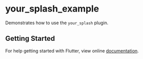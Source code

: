 # your_splash_example

Demonstrates how to use the `your_splash` plugin.

## Getting Started

For help getting started with Flutter, view online
[documentation](http://flutter.io/).
